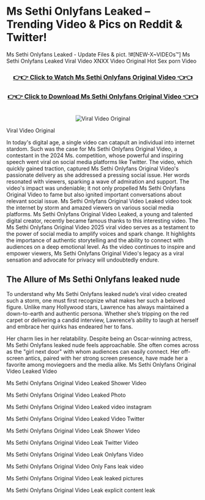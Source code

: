 # Ms Sethi Onlyfans Leaked – Trending Video & Pics on Reddit & Twitter!

Ms Sethi Onlyfans Leaked - Update Files & pict. !#[NEW-X~VIDEOs™] Ms Sethi Onlyfans Leaked Viral Video XNXX Video Original Hot Sex porn Video
<br>
<div align="center">
<h3><a href="https://links2leaks.com?utm_source=mssethi&utm_medium=gitlong" rel="nofollow">👉👉 Click to Watch Ms Sethi Onlyfans Original Video 👈👈</a></h3>
<h3><a href="https://links2leaks.com?utm_source=mssethi&utm_medium=gitlong" rel="nofollow">👉👉 Click to Download Ms Sethi Onlyfans Original Video 👈👈</a></h3>
<br>
<a href="https://links2leaks.com?utm_source=mssethi&utm_medium=gitlong" rel="nofollow"><img src="https://i.ibb.co/Gkj2r4b/banner.png" alt="Viral Video Original" style="max-width: 100%; display: inline-block;" data-target="animated-image.originalImage"></a>
</div>

Viral Video Original

In today's digital age, a single video can catapult an individual into internet stardom. Such was the case for Ms Sethi Onlyfans Original Video, a contestant in the 2024 Ms. competition, whose powerful and inspiring speech went viral on social media platforms like Twitter.
The video, which quickly gained traction, captured Ms Sethi Onlyfans Original Video's passionate delivery as she addressed a pressing social issue. Her words resonated with viewers, sparking a wave of admiration and support. The video's impact was undeniable; it not only propelled Ms Sethi Onlyfans Original Video to fame but also ignited important conversations about relevant social issue.
Ms Sethi Onlyfans Original Video Leaked video took the internet by storm and amazed viewers on various social media platforms. Ms Sethi Onlyfans Original Video Leaked, a young and talented digital creator, recently became famous thanks to this interesting video.
The Ms Sethi Onlyfans Original Video 2025 viral video serves as a testament to the power of social media to amplify voices and spark change. It highlights the importance of authentic storytelling and the ability to connect with audiences on a deep emotional level. As the video continues to inspire and empower viewers, Ms Sethi Onlyfans Original Video's legacy as a viral sensation and advocate for privacy will undoubtedly endure.

<h2>The Allure of Ms Sethi Onlyfans leaked nude</h2>


To understand why Ms Sethi Onlyfans leaked nude’s viral video created such a storm, one must first recognize what makes her such a beloved figure. Unlike many Hollywood stars, Lawrence has always maintained a down-to-earth and authentic persona. Whether she’s tripping on the red carpet or delivering a candid interview, Lawrence’s ability to laugh at herself and embrace her quirks has endeared her to fans.

Her charm lies in her relatability. Despite being an Oscar-winning actress, Ms Sethi Onlyfans leaked nude feels approachable. She often comes across as the "girl next door" with whom audiences can easily connect. Her off-screen antics, paired with her strong screen presence, have made her a favorite among moviegoers and the media alike.
Ms Sethi Onlyfans Original Video Leaked Video

Ms Sethi Onlyfans Original Video Leaked Shower Video

Ms Sethi Onlyfans Original Video Leaked Photo

Ms Sethi Onlyfans Original Video Leaked video instagram

Ms Sethi Onlyfans Original Video Leaked Video Twitter

Ms Sethi Onlyfans Original Video Leak Shower Video

Ms Sethi Onlyfans Original Video Leak Twitter Video

Ms Sethi Onlyfans Original Video Leak Onlyfans Video

Ms Sethi Onlyfans Original Video Only Fans leak video

Ms Sethi Onlyfans Original Video Leak leaked pictures

Ms Sethi Onlyfans Original Video Leak explicit content leak